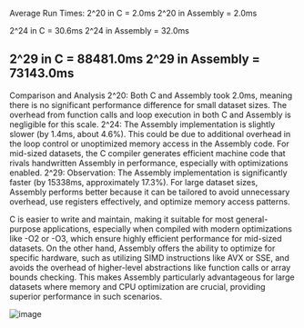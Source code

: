 Average Run Times:
2^20 in C = 2.0ms
2^20 in Assembly = 2.0ms

2^24 in C = 30.6ms
2^24 in Assembly = 32.0ms

2^29 in C = 88481.0ms
2^29 in Assembly = 73143.0ms
---------------------------------
Comparison and Analysis
2^20: Both C and Assembly took 2.0ms, meaning there is no significant performance difference for small dataset sizes. The overhead from function calls and loop execution in both C and Assembly is negligible for this scale.
2^24: The Assembly implementation is slightly slower (by 1.4ms, about 4.6%). This could be due to additional overhead in the loop control or unoptimized memory access in the Assembly code. For mid-sized datasets, the C compiler generates efficient machine code that rivals handwritten Assembly in performance, especially with optimizations enabled.
2^29: Observation: The Assembly implementation is significantly faster (by 15338ms, approximately 17.3%). For large dataset sizes, Assembly performs better because it can be tailored to avoid unnecessary overhead, use registers effectively, and optimize memory access patterns.

C is easier to write and maintain, making it suitable for most general-purpose applications, especially when compiled with modern optimizations like -O2 or -O3, which ensure highly efficient performance for mid-sized datasets. On the other hand, Assembly offers the ability to optimize for specific hardware, such as utilizing SIMD instructions like AVX or SSE, and avoids the overhead of higher-level abstractions like function calls or array bounds checking. This makes Assembly particularly advantageous for large datasets where memory and CPU optimization are crucial, providing superior performance in such scenarios.

![image](https://github.com/user-attachments/assets/b9aa8753-3165-47ba-9698-9f02c408ea71)
